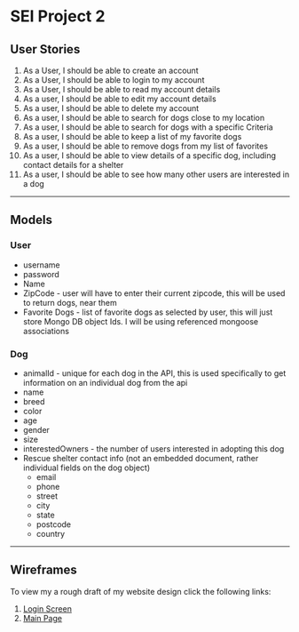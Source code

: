 # SEI Project 2
## User Stories
1. As a User, I should be able to create an account
2. As a User, I should be able to login to my account
3. As a User, I should be able to read my account details
4. As a user, I should be able to edit my account details
5. As a user, I should be able to delete my account
6. As a user, I should be able to search for dogs close to my location
7. As a user, I should be able to search for dogs with a specific Criteria
8. As a user, I should be able to keep a list of my favorite dogs
9. As a user, I should be able to remove dogs from my list of favorites
10. As a user, I should be able to view details of a specific dog, including contact details for a shelter
11. As a user, I should be able to see how many other users are interested in a dog
---
## Models
### User
- username
- password
- Name
- ZipCode - user will have to enter their current zipcode, this will be used to return dogs, near them
- Favorite Dogs - list of favorite dogs as selected by user, this will just store Mongo DB object Ids. I will be using referenced mongoose associations
### Dog
- animalId - unique for each dog in the API, this is used specifically to get information on an individual dog from the api
- name
- breed
- color
- age
- gender
- size
- interestedOwners - the number of users interested in adopting this dog
- Rescue shelter contact info (not an embedded document, rather individual fields on the dog object)
    - email
    - phone
    - street
    - city
    - state
    - postcode
    - country

---
## Wireframes

To view my a rough draft of my website design click the following links:
1. [Login Screen](https://github.com/angelinejacob/sei-project-2/blob/main/SEI-Project2-Wireframe%20-%20Login%20Screen.pdf)
2. [Main Page](https://github.com/angelinejacob/sei-project-2/blob/main/SEI-Project2-MainScreen.pdf)